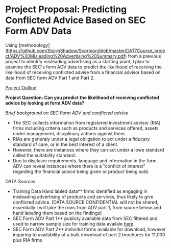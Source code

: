 # Project Proposal: Predicting Conflicted Advice Based on SEC Form ADV Data

Using [methodology] (https://github.com/StormShadow/Scorpion/blob/master/DAT7Course_project/ADV%20Misleading%20Advertising%20Summary.pdf) from a previous project to identify misleading advertising as a starting point, I plan to examine the SEC's form ADV data to predict the likelihood of receiving the likelihood of receiving conflicted advise from a financial advisor based on data from SEC form ADV Part 1 and Part 2.

[Project Outline](https://github.com/StormShadow/Scorpion/blob/master/DAT7Course_project/Form%20ADV%20Project%20Outline.pdf)

**Project Question: Can you predict the likelihood of receiving conflicted advice by looking at form ADV data?**

*Brief background on SEC Form ADV and conflicted advice*

* The SEC collects information from registered investment advisor (RIA) firms including criteria such as products and services offered, assets under management, discplinary actions against them.  
* RIAs are generaly under a legal obligation to act under a fiducary standard of care, or in the best interest of a client.  
* However, there are instances where they can act under a lowe standard called the suitability standard.
* Due to disclusre requirements, language and information in the form ADV can reveal instances where there is a "conflict of interest" regarding the financial advice being given or product being sold.

*DATA Sources*

* Training Data Hand labled data** firms identified as engaging in misleading advertising of products and services, thus likely to give conflicted advice.  [DATA SOURCE CONFIDENTIAL will not be shared, essentially I will take the rows from ADV part 1, from source below and hand labeling them based on the findings]
* SEC Form ADV Part 1** publicly available data from SEC filtered and used to narrow sample size for training data availale [here](http://www.sec.gov/foia/docs/invafoia.htm)
* SEC Form ADV Part 2** individul forms available for download, however inquiring to availability of a bulk download of part 2 brochures for 11,000 plus RIA firms
